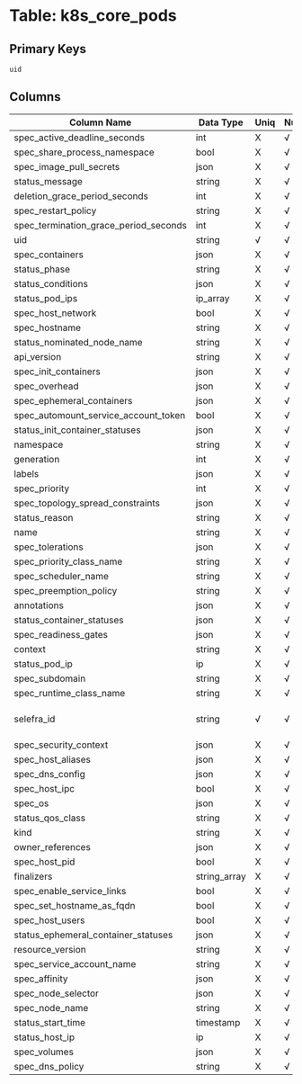 # Table: k8s_core_pods

## Primary Keys 

```
uid
```


## Columns 

|  Column Name   |  Data Type  | Uniq | Nullable | Description | 
|  ----  | ----  | ----  | ----  | ---- | 
| spec_active_deadline_seconds | int | X | √ |  | 
| spec_share_process_namespace | bool | X | √ |  | 
| spec_image_pull_secrets | json | X | √ |  | 
| status_message | string | X | √ |  | 
| deletion_grace_period_seconds | int | X | √ |  | 
| spec_restart_policy | string | X | √ |  | 
| spec_termination_grace_period_seconds | int | X | √ |  | 
| uid | string | √ | √ |  | 
| spec_containers | json | X | √ |  | 
| status_phase | string | X | √ |  | 
| status_conditions | json | X | √ |  | 
| status_pod_ips | ip_array | X | √ |  | 
| spec_host_network | bool | X | √ |  | 
| spec_hostname | string | X | √ |  | 
| status_nominated_node_name | string | X | √ |  | 
| api_version | string | X | √ |  | 
| spec_init_containers | json | X | √ |  | 
| spec_overhead | json | X | √ |  | 
| spec_ephemeral_containers | json | X | √ |  | 
| spec_automount_service_account_token | bool | X | √ |  | 
| status_init_container_statuses | json | X | √ |  | 
| namespace | string | X | √ |  | 
| generation | int | X | √ |  | 
| labels | json | X | √ |  | 
| spec_priority | int | X | √ |  | 
| spec_topology_spread_constraints | json | X | √ |  | 
| status_reason | string | X | √ |  | 
| name | string | X | √ |  | 
| spec_tolerations | json | X | √ |  | 
| spec_priority_class_name | string | X | √ |  | 
| spec_scheduler_name | string | X | √ |  | 
| spec_preemption_policy | string | X | √ |  | 
| annotations | json | X | √ |  | 
| status_container_statuses | json | X | √ |  | 
| spec_readiness_gates | json | X | √ |  | 
| context | string | X | √ |  | 
| status_pod_ip | ip | X | √ |  | 
| spec_subdomain | string | X | √ |  | 
| spec_runtime_class_name | string | X | √ |  | 
| selefra_id | string | √ | √ | primary keys value md5 | 
| spec_security_context | json | X | √ |  | 
| spec_host_aliases | json | X | √ |  | 
| spec_dns_config | json | X | √ |  | 
| spec_host_ipc | bool | X | √ |  | 
| spec_os | json | X | √ |  | 
| status_qos_class | string | X | √ |  | 
| kind | string | X | √ |  | 
| owner_references | json | X | √ |  | 
| spec_host_pid | bool | X | √ |  | 
| finalizers | string_array | X | √ |  | 
| spec_enable_service_links | bool | X | √ |  | 
| spec_set_hostname_as_fqdn | bool | X | √ |  | 
| spec_host_users | bool | X | √ |  | 
| status_ephemeral_container_statuses | json | X | √ |  | 
| resource_version | string | X | √ |  | 
| spec_service_account_name | string | X | √ |  | 
| spec_affinity | json | X | √ |  | 
| spec_node_selector | json | X | √ |  | 
| spec_node_name | string | X | √ |  | 
| status_start_time | timestamp | X | √ |  | 
| status_host_ip | ip | X | √ |  | 
| spec_volumes | json | X | √ |  | 
| spec_dns_policy | string | X | √ |  | 


